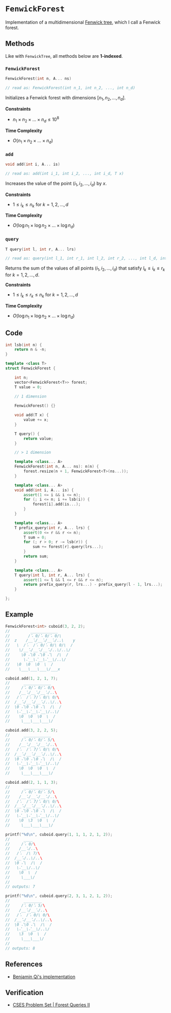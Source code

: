 # `FenwickForest`
Implementation of a multidimensional [Fenwick tree](https://en.wikipedia.org/wiki/Fenwick_tree), which I call a Fenwick forest.

## Methods
Like with `FenwickTree`, all methods below are **1-indexed**.

### `FenwickForest`
```cpp
FenwickForest(int n, A... ns)

// read as: FenwickForest(int n_1, int n_2, ..., int n_d)
```

Initializes a Fenwick forest with dimensions $[n_{1}, n_{2}, \dots, n_{d}]$.

**Constraints**
- $n_{1} \times n_{2} \times \dots \times n_{d} \le 10^{8}$

**Time Complexity**
- $O(n_{1} \times n_{2} \times \dots \times n_{d})$

### `add`
```cpp
void add(int i, A... is)

// read as: add(int i_1, int i_2, ..., int i_d, T x)
```

Increases the value of the point $(i_{1}, i_{2}, \dots, i_{d})$ by $x$.

**Constraints**
- $1 \le i_{k} \le n_{k}$ for $k = 1, 2, \dots, d$

**Time Complexity**
- $O(\log n_{1} \times \log n_{2} \times \dots \times \log n_{d})$

### `query`
```cpp
T query(int l, int r, A... lrs)

// read as: query(int l_1, int r_1, int l_2, int r_2, ..., int l_d, int r_d)
```

Returns the sum of the values of all points $(i_{1}, i_{2}, \dots, i_{d})$ that satisfy $l_{k} \le i_{k} \le r_{k}$ for $k = 1, 2, \dots, d$.

**Constraints**
- $1 \le l_{k} \le r_{k} \le n_{k}$ for $k = 1, 2, \dots, d$

**Time Complexity**
- $O(\log n_{1} \times \log n_{2} \times \dots \times \log n_{d})$

## Code
```cpp
int lsb(int n) {
    return n & -n;
}

template <class T>
struct FenwickForest {

    int n;
    vector<FenwickForest<T>> forest;
    T value = 0;

    // 1 dimension
	
    FenwickForest() {}

    void add(T x) {
        value += x;
    }

    T query() {
        return value;
    }

    // > 1 dimension

    template <class... A>
    FenwickForest(int n, A... ns): n(n) {
        forest.resize(n + 1, FenwickForest<T>(ns...));
    }

    template <class... A>
    void add(int i, A... is) {
        assert(1 <= i && i <= n);
        for (; i <= n; i += lsb(i)) {
            forest[i].add(is...);
        }
    }

    template <class... A>
    T prefix_query(int r, A... lrs) {
        assert(0 <= r && r <= n);
        T sum = 0;
        for (; r > 0; r -= lsb(r)) {
            sum += forest[r].query(lrs...);
        }
        return sum;
    }

    template <class... A>
    T query(int l, int r, A... lrs) {
        assert(1 <= l && l <= r && r <= n);
        return prefix_query(r, lrs...) - prefix_query(l - 1, lrs...);
    }

};
```

## Example
```cpp
FenwickForest<int> cuboid(3, 2, 2);
//         ____________
//        /⠡ 0/⠡ 0/⠡ 0/\      
//  z	 /__⠡/__⠡/__⠡/..\    y
//   \  /⠡  /⠡ 0/⠡ 0/\ 0/\  /
//    \/__⠡/__⠡/__⠡/..\/..\/
//     \0 ⠌\0 ⠌\0 ⠌\  /\  /
//      \⠌__\⠌__\⠌__\/..\/
// 	 \0  \0  \0  \  /
// 	  \___\___\___\/___x

cuboid.add(1, 2, 1, 7);
//      ____________
//     /⠡ 0/⠡ 0/⠡ 0/\
//    /__⠡/__⠡/__⠡/..\
//   /⠡  /⠡ 7/⠡ 0/\ 0/\
//  /__⠡/__⠡/__⠡/..\/..\
//  \0 ⠌\0 ⠌\0 ⠌\  /\  /
//   \⠌__\⠌__\⠌__\/..\/
//    \0  \0  \0  \  /
//     \___\___\___\/

cuboid.add(3, 2, 2, 5);
//      ____________
//     /⠡ 0/⠡ 0/⠡ 5/\
//    /__⠡/__⠡/__⠡/..\
//   /⠡  /⠡ 7/⠡ 0/\ 0/\
//  /__⠡/__⠡/__⠡/..\/..\
//  \0 ⠌\0 ⠌\0 ⠌\  /\  /
//   \⠌__\⠌__\⠌__\/..\/
//    \0  \0  \0  \  /
//     \___\___\___\/

cuboid.add(2, 1, 1, 3);
//      ____________
//     /⠡ 0/⠡ 0/⠡ 5/\
//    /__⠡/__⠡/__⠡/..\
//   /⠡  /⠡ 7/⠡ 0/\ 0/\
//  /__⠡/__⠡/__⠡/..\/..\
//  \0 ⠌\0 ⠌\0 ⠌\  /\  /
//   \⠌__\⠌__\⠌__\/..\/
//    \0  \3  \0  \  /
//     \___\___\___\/

printf("%d\n", cuboid.query(1, 1, 1, 2, 1, 2));
//      ____
//     /⠡ 0/\
//    /__⠡/..\
//   /⠡  /\ 7/\
//  /__⠡/..\/..\
//  \0 ⠌\  /\  /
//   \⠌__\/..\/
//    \0  \  /
//     \___\/
//
// outputs: 7

printf("%d\n", cuboid.query(2, 3, 1, 2, 1, 2));
//      ________
//     /⠡ 0/⠡ 5/\
//    /__⠡/__⠡/..\
//   /⠡  /⠡ 0/\ 0/\
//  /__⠡/__⠡/..\/..\
//  \0 ⠌\0 ⠌\  /\  /
//   \⠌__\⠌__\/..\/
//    \3  \0  \  /
//     \___\___\/
//
// outputs: 8
```

## References
- [Benjamin Qi's implementation](https://github.com/bqi343/USACO/blob/master/Implementations/content/data-structures/1D%20Range%20Queries%20(9.2)/BitNd.h)

## Verification
- [CSES Problem Set | Forest Queries II](https://cses.fi/problemset/task/1739)
